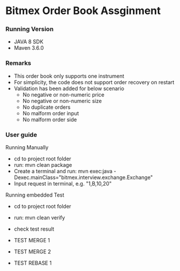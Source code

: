 # Bitmex Order Book Assginment
<h3> Running Version </h3>

- JAVA 8 SDK
- Maven 3.6.0

<h3> Remarks </h3>

- This order book only supports one instrument
- For simplicity, the code does not support order recovery on restart
- Validation has been added for below scenario
  - No negative or non-numeric price
  - No negative or non-numeric size
  - No duplicate orders
  - No malform order input 
  - No malform order side


<h3> User guide </h3>
Running Manually

- cd to project root folder
- run: mvn clean package
- Create a terminal and run: mvn exec:java -Dexec.mainClass="bitmex.interview.exchange.Exchange"
- Input request in terminal, e.g. "1,B,10,20"


Running embedded Test
- cd to project root folder
- run: mvn clean verify
- check test result


- TEST MERGE 1
- TEST MERGE 2
- TEST REBASE 1